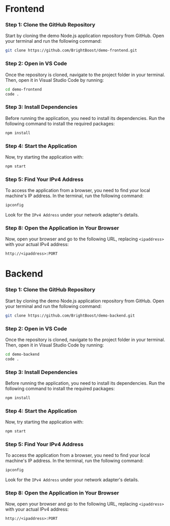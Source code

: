 # Frontend

### Step 1: Clone the GitHub Repository
Start by cloning the demo Node.js application repository from GitHub. Open your terminal and run the following command:
```bash
git clone https://github.com/BrightBoost/demo-frontend.git
```

### Step 2: Open in VS Code
Once the repository is cloned, navigate to the project folder in your terminal. Then, open it in Visual Studio Code by running:
```bash
cd demo-frontend
code .
```

### Step 3: Install Dependencies
Before running the application, you need to install its dependencies. Run the following command to install the required packages:
```bash
npm install
```

### Step 4: Start the Application
Now, try starting the application with:
```bash
npm start
```

### Step 5: Find Your IPv4 Address
To access the application from a browser, you need to find your local machine's IP address. In the terminal, run the following command:
```bash
ipconfig
```
Look for the `IPv4 Address` under your network adapter's details.

### Step 8: Open the Application in Your Browser
Now, open your browser and go to the following URL, replacing `<ipaddress>` with your actual IPv4 address:
```
http://<ipaddress>:PORT
```

# Backend

### Step 1: Clone the GitHub Repository
Start by cloning the demo Node.js application repository from GitHub. Open your terminal and run the following command:
```bash
git clone https://github.com/BrightBoost/demo-backend.git
```

### Step 2: Open in VS Code
Once the repository is cloned, navigate to the project folder in your terminal. Then, open it in Visual Studio Code by running:
```bash
cd demo-backend
code .
```

### Step 3: Install Dependencies
Before running the application, you need to install its dependencies. Run the following command to install the required packages:
```bash
npm install
```

### Step 4: Start the Application
Now, try starting the application with:
```bash
npm start
```

### Step 5: Find Your IPv4 Address
To access the application from a browser, you need to find your local machine's IP address. In the terminal, run the following command:
```bash
ipconfig
```
Look for the `IPv4 Address` under your network adapter's details. 

### Step 8: Open the Application in Your Browser
Now, open your browser and go to the following URL, replacing `<ipaddress>` with your actual IPv4 address:
```
http://<ipaddress>:PORT
```
